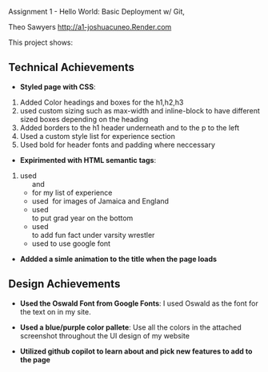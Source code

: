 Assignment 1 - Hello World: Basic Deployment w/ Git, 

Theo Sawyers
http://a1-joshuacuneo.Render.com

This project shows:
## Technical Achievements
- **Styled page with CSS**: 
1. Added Color headings and boxes for the h1,h2,h3 
2. used custom sizing such as max-width and inline-block to have different sized boxes depending on the heading 
3. Added borders to the h1 header underneath and to the p to the left
4. Used a custom style list for experience section 
5. Used bold for header fonts and padding where neccessary
- **Expirimented with HTML semantic tags**: 
1. used <ul> and <li> for my list of experience
2. used <img> for images of Jamaica and England
3. used <footer> to put grad year on the bottom
4. used <aside> to add fun fact under varsity wrestler
5. used <link> to use google font
- **Addded a simle animation to the title when the page loads**
## Design Achievements
- **Used the Oswald Font from Google Fonts**: I used Oswald as the font for the text on in my site.
- **Used a blue/purple color pallete**: Use all the colors in the attached screenshot throughout the UI design of my website

- **Utilized github copilot to learn about and pick new features to add to the page**